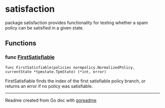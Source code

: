 # satisfaction

package satisfaction provides functionality for testing whether a spam
policy can be satisfied in a given state.

## Functions

### func [FirstSatisfiable](./pkg/satisfaction/satisfaction.go#L16)

`func FirstSatisfiable(policies normpolicy.NormalizedPolicy, currentState *tpmstate.TpmState) (*int, error)`

FirstSatisfiable finds the index of the first satisfiable policy branch, or returns an error if no policy was satisfiable.

---
Readme created from Go doc with [goreadme](https://github.com/posener/goreadme)
